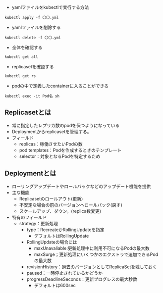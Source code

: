 - yamlファイルをkubectlで実行する方法
```shell
kubectl apply -f 〇〇.yml
```
- yamlファイルを削除する
```shell
kubectl delete -f 〇〇.yml 
```

- 全体を確認する
```shell
kubectl get all 
```

- replicasetを確認する
```shell
kubectl get rs
```

- podの中で定義したcontainerに入ることができる
```shell
kubectl exec -it Pod名 sh
```

## Replicasetとは
- 常に指定したレプリカ数のpodを保つようになっている
- Deploymentからreplicasetを管理する。
- フィールド
  - replicas：稼働させたいPodの数
  - pod templates：Podを作成するときのテンプレート
  - selector：対象となるPodを特定するため
## Deploymentとは
  - ローリングアップデートやロールバックなどのアップデート機能を提供
  - 主な機能
    - Replicasetのロールアウト(更新)
    - 不安定な場合の前のバージョンへロールバック(戻す)
    - スケールアップ、ダウン。(replica数変更)
  - 特有のフィールド
    - strategy：更新処理
      - type：RecreateかRollingUpdateを指定
        - デフォルトはRollingUpdate
      - RollingUpdateの場合には
        - maxUnavaliable:更新処理中に利用不可になるPodの最大数
        - maxSurge；更新処理にいくつかのエクストラで追加できるPodの最大数
      - revisionHistory：過去のバージョンとしてReplicaSetを残しておく
      - paused：一時停止されているかどうか
      - progressDeadlineSeconds：更新プログレスの最大秒数
        - デフォルトは600sec